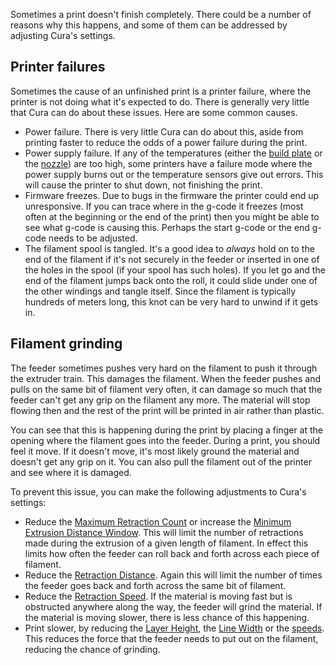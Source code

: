 Sometimes a print doesn't finish completely. There could be a number of reasons why this happens, and some of them can be addressed by adjusting Cura's settings.

Printer failures
----
Sometimes the cause of an unfinished print is a printer failure, where the printer is not doing what it's expected to do. There is generally very little that Cura can do about these issues. Here are some common causes.
* Power failure. There is very little Cura can do about this, aside from printing faster to reduce the odds of a power failure during the print.
* Power supply failure. If any of the temperatures (either the [build plate](../material/material_bed_temperature.md) or the [nozzle](../material/material_print_temperature.md)) are too high, some printers have a failure mode where the power supply burns out or the temperature sensors give out errors. This will cause the printer to shut down, not finishing the print.
* Firmware freezes. Due to bugs in the firmware the printer could end up unresponsive. If you can trace where in the g-code it freezes (most often at the beginning or the end of the print) then you might be able to see what g-code is causing this. Perhaps the start g-code or the end g-code needs to be adjusted.
* The filament spool is tangled. It's a good idea to *always* hold on to the end of the filament if it's not securely in the feeder or inserted in one of the holes in the spool (if your spool has such holes). If you let go and the end of the filament jumps back onto the roll, it could slide under one of the other windings and tangle itself. Since the filament is typically hundreds of meters long, this knot can be very hard to unwind if it gets in.

Filament grinding
----
The feeder sometimes pushes very hard on the filament to push it through the extruder train. This damages the filament. When the feeder pushes and pulls on the same bit of filament very often, it can damage so much that the feeder can't get any grip on the filament any more. The material will stop flowing then and the rest of the print will be printed in air rather than plastic.

You can see that this is happening during the print by placing a finger at the opening where the filament goes into the feeder. During a print, you should feel it move. If it doesn't move, it's most likely ground the material and doesn't get any grip on it. You can also pull the filament out of the printer and see where it is damaged.

To prevent this issue, you can make the following adjustments to Cura's settings:
* Reduce the [Maximum Retraction Count](../material/retraction_count_max.md) or increase the [Minimum Extrusion Distance Window](../material/retraction_extrusion_window.md). This will limit the number of retractions made during the extrusion of a given length of filament. In effect this limits how often the feeder can roll back and forth across each piece of filament.
* Reduce the [Retraction Distance](../material/retraction_amount.md). Again this will limit the number of times the feeder goes back and forth across the same bit of filament.
* Reduce the [Retraction Speed](../material/retraction_speed.md). If the material is moving fast but is obstructed anywhere along the way, the feeder will grind the material. If the material is moving slower, there is less chance of this happening.
* Print slower, by reducing the [Layer Height](../resolution/layer_height.md), the [Line Width](../resolution/line_width.md) or the [speeds](../speed/speed_print.md). This reduces the force that the feeder needs to put out on the filament, reducing the chance of grinding.